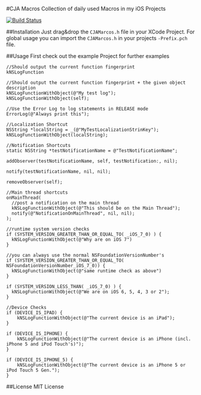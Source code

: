 #CJA Macros
Collection of daily used Macros in my iOS Projects  
  
[![Build Status](https://travis-ci.org/carlj/CJAMacros.png?branch=master)](https://travis-ci.org/carlj/CJAMacros)

##Installation
Just drag&drop the ```CJAMarcos.h``` file in your XCode Project. 
For global usage you can import the ```CJAMarcos.h``` in your projects ```-Prefix.pch``` file.

##Usage
First check out the example Project for further examples

``` objc
//Should output the current function fingerprint
kNSLogFunction

//Should output the current function fingerprint + the given object description
kNSLogFunctionWithObject(@"My test log");
kNSLogFunctionWithObject(self);

//Use the Error Log to log statements in RELEASE mode
ErrorLog(@"Always print this");

//Localization Shortcut
NSString *localString = _(@"MyTestLocalizationStrinKey");
kNSLogFunctionWithObject(localString);

//Notification Shortcuts
static NSString *testNotificationName = @"TestNotificationName";

addObserver(testNotificationName, self, testNotification:, nil);

notify(testNotificationName, nil, nil);

removeObserver(self);

//Main thread shortcuts
onMainThread(
  //post a notification on the main thread
  kNSLogFunctionWithObject(@"This should be on the Main Thread");
  notify(@"NotificationOnMainThread", nil, nil);
);

//runtime system version checks
if (SYSTEM_VERSION_GREATER_THAN_OR_EQUAL_TO( _iOS_7_0) ) {
  kNSLogFunctionWithObject(@"Why are on iOS 7")
}

//you can always use the normal NSFoundationVersionNumber's
if (SYSTEM_VERSION_GREATER_THAN_OR_EQUAL_TO( NSFoundationVersionNumber_iOS_7_0)) {
  kNSLogFunctionWithObject(@"same runtime check as above")
}

if (SYSTEM_VERSION_LESS_THAN( _iOS_7_0) ) {
  kNSLogFunctionWithObject(@"We are on iOS 6, 5, 4, 3 or 2");
}

//Device Checks
if (DEVICE_IS_IPAD) {
	kNSLogFunctionWithObject(@"The current device is an iPad");
}

if (DEVICE_IS_IPHONE) {
	kNSLogFunctionWithObject(@"The current device is an iPhone (incl. iPhone 5 and iPod Touch's)");
}

if (DEVICE_IS_IPHONE_5) {
	kNSLogFunctionWithObject(@"The current device is an iPhone 5 or iPod Touch 5 Gen.");
}
```

##License
MIT License
